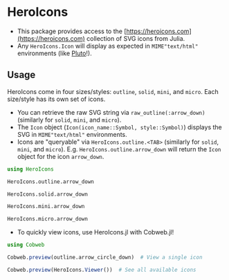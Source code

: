 # HeroIcons

- This package provides access to the [https://heroicons.com](https://heroicons.com) collection of SVG icons from Julia.
- Any `HeroIcons.Icon` will display as expected in `MIME"text/html"` environments (like [Pluto](https://github.com/fonsp/Pluto.jl)!).


## Usage

HeroIcons come in four sizes/styles: `outline`, `solid`, `mini`, and `micro`.  Each size/style has its own set of icons.

- You can retrieve the raw SVG string via `raw_outline(:arrow_down)` (similarly for `solid`, `mini`, and `micro`).
- The `Icon` object (`Icon(icon_name::Symbol, style::Symbol)`) displays the SVG in `MIME"text/html"` environments.
- Icons are "queryable" via `HeroIcons.outline.<TAB>` (similarly for `solid`, `mini`, and `micro`).  E.g. `HeroIcons.outline.arrow_down` will return the `Icon` object for the icon `arrow_down`.

```julia
using HeroIcons

HeroIcons.outline.arrow_down

HeroIcons.solid.arrow_down

HeroIcons.mini.arrow_down

HeroIcons.micro.arrow_down
```

- To quickly view icons, use HeroIcons.jl with Cobweb.jl!

```julia
using Cobweb

Cobweb.preview(outline.arrow_circle_down)  # View a single icon

Cobweb.preview(HeroIcons.Viewer())  # See all available icons
```
